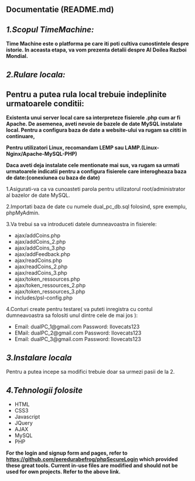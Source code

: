 **Documentatie (README.md)**
-

_**1.Scopul TimeMachine:**_
-

**<p>Time Machine este o platforma pe care iti poti cultiva cunostintele despre istorie. In aceasta etapa, va vom prezenta detalii despre Al Doilea Razboi Mondial.</p>**

_**2.Rulare locala:**_
-
Pentru a putea rula local trebuie indeplinite urmatoarele conditii:
-

**<p>Existenta unui server local care sa interpreteze fisierele .php cum ar fi Apache. De asemenea, aveti nevoie de bazele de date MySQL instalate local. Pentru a configura baza de date a website-ului va rugam sa cititi in continuare,</p>**

**<p>Pentru utilizatori Linux, recomandam LEMP sau LAMP.(Linux-Nginx/Apache-MySQL-PHP)</p>**

**<p>Daca aveti deja instalate cele mentionate mai sus, va rugam sa urmati urmatoarele indicatii pentru a configura fisierele care interogheaza baza de date:(conexiunea cu baza de date)</p>**

<p>1.Asigurati-va ca va cunoasteti parola pentru utilizatorul root/administrator al bazelor de date MySQL.</p>
<p>2.Importati baza de date cu numele dual_pc_db.sql folosind, spre exemplu, phpMyAdmin.</p>
<p>3.Va trebui sa va introduceti datele dumneavoastra in fisierele:</p>
<ul>
<li>ajax/addCoins.php</li>
<li>ajax/addCoins_2.php</li>
<li>ajax/addCoins_3.php</li>
<li>ajax/addFeedback.php</li>
<li>ajax/readCoins.php</li>
<li>ajax/readCoins_2.php</li>
<li>ajax/readCoins_3.php</li>
<li>ajax/token_ressources.php</li>
<li>ajax/token_ressources_2.php</li>
<li>ajax/token_ressources_3.php</li>
<li>includes/psl-config.php</li>
</ul>
<p>4.Conturi create pentru testare( va puteti inregistra cu contul dumneavoastra sa folositi unul dintre cele de mai jos ):</p>

<ul>
<li>Email: dualPC_1@gmail.com Password: Ilovecats123</li>
<li>EMail: dualPC_2@gmail.com Password: Ilovecats123</li>
<li>Email: dualPC_3@gmail.com Password: Ilovecats123</li>
</ul>

_**3.Instalare locala**_
-

<p>Pentru a putea incepe sa modifici trebuie doar sa urmezi pasii de la 2.</p>

_**4.Tehnologii folosite**_
-

<ul>
<li>HTML</li>
<li>CSS3</li>
<li>Javascript</li>
<li>JQuery</li>
<li>AJAX</li>
<li>MySQL</li>
<li>PHP</li>
</ul>

<b>For the login and signup form and pages, refer to https://github.com/peredurabefrog/phpSecureLogin which provided these great tools. Current in-use files are modified and should not be used for own projects. Refer to the above link.</b>
